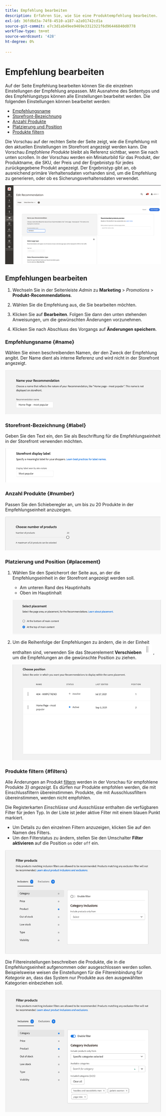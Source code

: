 ```yaml
---
title: Empfehlung bearbeiten
description: Erfahren Sie, wie Sie eine Produktempfehlung bearbeiten.
exl-id: 36fd6d3a-74f8-4510-a187-a2a91742cd1a
source-git-commit: e7c3d1ab49ee9469e3312321f6d96446840d0778
workflow-type: tm+mt
source-wordcount: '428'
ht-degree: 0%

---
```


# Empfehlung bearbeiten

Auf der Seite Empfehlung bearbeiten können Sie die einzelnen Einstellungen der Empfehlung anpassen. Mit Ausnahme des Seitentyps und des Empfehlungstyps können alle Einstellungen bearbeitet werden. Die folgenden Einstellungen können bearbeitet werden:

- [Empfehlungsname](#name)
- [Storefront-Bezeichnung](#label)
- [Anzahl Produkte](#number)
- [Platzierung und Position](#placement)
- [Produkte filtern](#filters)

Die Vorschau auf der rechten Seite der Seite zeigt, wie die Empfehlung mit den aktuellen Einstellungen im Storefront angezeigt werden kann. Die Vorschau _Empfohlene Produkte_ bleibt als Referenz sichtbar, wenn Sie nach unten scrollen. In der Vorschau werden ein Miniaturbild für das Produkt, der Produktname, die SKU, der Preis und der Ergebnistyp für jedes zurückgegebene Produkt angezeigt. Der Ergebnistyp gibt an, ob ausreichend primäre Verhaltensdaten vorhanden sind, um die Empfehlung zu generieren, oder ob es Sicherungsverhaltensdaten verwendet.

![Recommendations bearbeiten](assets/edit-recommendation.png)

## Empfehlungen bearbeiten

1. Wechseln Sie in der Seitenleiste _Admin_ zu **Marketing** > _Promotions_ > **Produkt-Recommendations**.

1. Wählen Sie die Empfehlung aus, die Sie bearbeiten möchten.

1. Klicken Sie auf **Bearbeiten**. Folgen Sie dann den unten stehenden Anweisungen, um die gewünschten Änderungen vorzunehmen.

1. Klicken Sie nach Abschluss des Vorgangs auf **Änderungen speichern**.

### Empfehlungsname {#name}

Wählen Sie einen beschreibenden Namen, der den Zweck der Empfehlung angibt. Der Name dient als interne Referenz und wird nicht in der Storefront angezeigt.

![Name bearbeiten](assets/edit-name.png)

### Storefront-Bezeichnung {#label}

Geben Sie den Text ein, den Sie als Beschriftung für die Empfehlungseinheit in der Storefront verwenden möchten.

![Titel bearbeiten](assets/edit-storefront-label.png)

### Anzahl Produkte {#number}

Passen Sie den Schieberegler an, um bis zu 20 Produkte in der Empfehlungseinheit anzuzeigen.

![Anzahl der Produkte bearbeiten](assets/edit-number-of-products.png)

### Platzierung und Position {#placement}

1. Wählen Sie den Speicherort der Seite aus, an der die Empfehlungseinheit in der Storefront angezeigt werden soll.

   - Am unteren Rand des Hauptinhalts
   - Oben im Hauptinhalt

   ![Platzierung bearbeiten](assets/edit-placement.png)

1. Um die Reihenfolge der Empfehlungen zu ändern, die in der Einheit enthalten sind, verwenden Sie das Steuerelement **Verschieben** ![Auswahl verschieben](assets/icon-move.png) , um die Empfehlungen an die gewünschte Position zu ziehen.

   ![Position bearbeiten](assets/edit-position.png)

### Produkte filtern {#filters}

Alle Änderungen an Produkt [filtern](filters.md) werden in der Vorschau für empfohlene Produkte _3} angezeigt._ Es dürfen nur Produkte empfohlen werden, die mit Einschlussfiltern übereinstimmen. Produkte, die mit Ausschlussfiltern übereinstimmen, werden nicht empfohlen.

Die Registerkarten _Einschlüsse_ und _Ausschlüsse_ enthalten die verfügbaren Filter für jeden Typ. In der Liste ist jeder aktive Filter mit einem blauen Punkt markiert.

- Um Details zu den einzelnen Filtern anzuzeigen, klicken Sie auf den Namen des Filters.
- Um den Filterstatus zu ändern, stellen Sie den Umschalter **Filter aktivieren** auf die Position `on` oder `off` ein.

![Filter bearbeiten](assets/edit-filters.png)

Die Filtereinstellungen beschreiben die Produkte, die in die Empfehlungseinheit aufgenommen oder ausgeschlossen werden sollen. Beispielsweise weisen die Einstellungen für die Filtereinbindung für _Kategorie_ an, dass das System nur Produkte aus den ausgewählten Kategorien einbeziehen soll.

![Kategoriefilter bearbeiten](assets/edit-filter-category.png)
